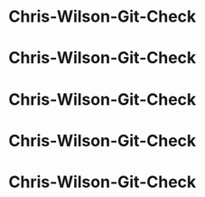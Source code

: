 # Chris-Wilson-Git-Check
# Chris-Wilson-Git-Check
# Chris-Wilson-Git-Check
# Chris-Wilson-Git-Check
# Chris-Wilson-Git-Check

